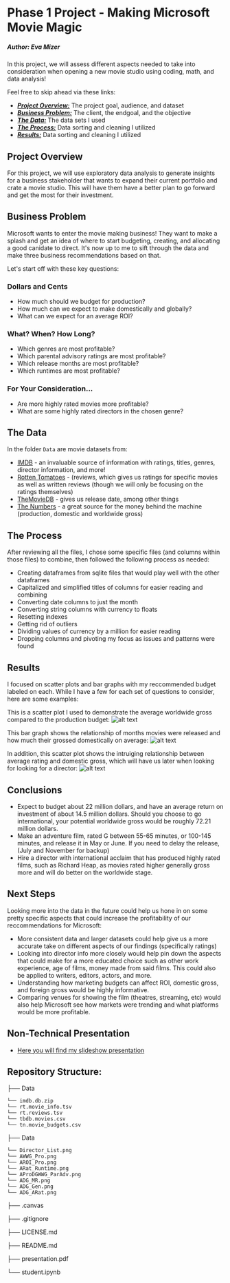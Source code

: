 # Phase 1 Project - Making Microsoft Movie Magic


##### Author: Eva Mizer

In this project, we will assess different aspects needed to take into consideration when opening a new movie studio using coding, math, and data analysis! 

Feel free to skip ahead via these links:

* [***Project Overview:***](#project-overview) The project goal, audience, and dataset
* [***Business Problem:***](#business-problem) The client, the endgoal, and the objective
* [***The Data:***](#the-data) The data sets I used
* [***The Process:***](#the-process) Data sorting and cleaning I utilized
* [***Results:***](#results) Data sorting and cleaning I utilized

## Project Overview

For this project, we will use exploratory data analysis to generate insights for a business stakeholder that wants to expand their current portfolio and crate a movie studio. This will have them have a better plan to go forward and get the most for their investment.

## Business Problem

Microsoft wants to enter the movie making business! They want to make a splash and get an idea of where to start budgeting, creating, and allocating a good canidate to direct. 
It's now up to me to sift through the data and make three business recommendations based on that. 

Let's start off with these key questions:

### Dollars and Cents
* How much should we budget for production?
* How much can we expect to make domestically and globally?
* What can we expect for an average ROI?

### What? When? How Long?
* Which genres are most profitable?
* Which parental advisory ratings are most profitable?
* Which release months are most profitable?
* Which runtimes are most profitable?

### For Your Consideration... 
* Are more highly rated movies more profitable?
* What are some highly rated directors in the chosen genre?

## The Data

In the folder `Data` are movie datasets from:

* [IMDB](https://www.imdb.com/) - an invaluable source of information with ratings, titles, genres, director information, and more!
* [Rotten Tomatoes](https://www.rottentomatoes.com/) - (reviews, which gives us ratings for specific movies as well as written reviews (though we will only be focusing on the ratings themselves)
* [TheMovieDB](https://www.themoviedb.org/) - gives us release date, among other things
* [The Numbers](https://www.the-numbers.com/) -  a great source for the money behind the machine (production, domestic and worldwide gross)


## The Process

After reviewing all the files, I chose some specific files (and columns within those files) to combine, then followed the following process as needed:

* Creating dataframes from sqlite files that would play well with the other dataframes
* Capitalized and simplified titles of columns for easier reading and combining
* Converting date columns to just the month
* Converting string columns with currency to floats
* Resetting indexes
* Getting rid of outliers
* Dividing values of currency by a million for easier reading
* Dropping columns and pivoting my focus as issues and patterns were found

## Results

I focused on scatter plots and bar graphs with my reccommended budget labeled on each. While I have a few for each set of questions to consider, here are some examples: 

This is a scatter plot I used to demonstrate the average worldwide gross compared to the production budget:
![alt text](https://github.com/evamizer/phase-1-project/blob/master/Images/AWWG_Pro.png)

This bar graph shows the relationship of months movies were released and how much their grossed domestically on average:
![alt text](https://github.com/evamizer/phase-1-project/blob/master/Images/ADG_MR.png)

In addition, this scatter plot shows the intruiging relationship between average rating and domestic gross, which will have us later when looking for looking for a director:
![alt text](https://github.com/evamizer/phase-1-project/blob/master/Images/ADG_ARat.png)


## Conclusions
* Expect to budget about 22 million dollars, and have an average return on investment of about 14.5 million dollars. Should you choose to go international, your potential  worldwide gross would be roughly 72.21 million dollars.
* Make an adventure film, rated G between 55-65 minutes, or 100-145 minutes, and release it in May or June. If you need to delay the release, (July and November for backup)
* Hire a director with international acclaim that has produced highly rated films, such as Richard Heap, as movies rated higher generally gross more and will do better on the worldwide stage.

## Next Steps

Looking more into the data in the future could help us hone in on some pretty specific aspects that could increase the profitability of our reccommendations for Microsoft:

* More consistent data and larger datasets could help give us a more accurate take on different aspects of our findings (specifically ratings)
* Looking into director info more closely would help pin down the aspects that could make for a more educated choice such as other work experience, age of films, money made from said films. This could also be applied to writers, editors, actors, and more.
* Understanding how marketing budgets can affect ROI, domestic gross, and foreign gross would be highly informative. 
* Comparing venues for showing the film (theatres, streaming, etc) would also help Microsoft see how markets were trending and what platforms would be more profitable. 



## Non-Technical Presentation
* [Here you will find my slideshow presentation](https://github.com/evamizer/phase-1-project/blob/master/presentation.pdf)

## Repository Structure:

├── Data

    └── imdb.db.zip
    └── rt.movie_info.tsv
    └── rt.reviews.tsv
    └── tbdb.movies.csv
    └── tn.movie_budgets.csv
    
├── Data

    └── Director_List.png
    └── AWWG_Pro.png
    └── AROI_Pro.png
    └── ARat_Runtime.png
    └── AProDGWWG_ParAdv.png
    └── ADG_MR.png
    └── ADG_Gen.png
    └── ADG_ARat.png
 

├── .canvas

├── .gitignore

├── LICENSE.md

├── README.md

├── presentation.pdf

└── student.ipynb

